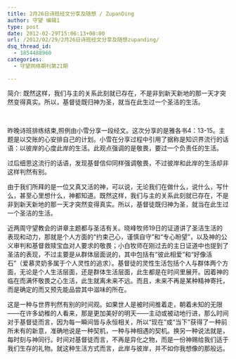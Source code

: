 ```yaml
---
title: 2月26日诗班经文分享及随想 / ZupanDing
author: 守望 编辑1
type: post
date: 2012-02-29T15:06:13+00:00
url: /2012/02/29/2月26日诗班经文分享及随想zupanding/
dsq_thread_id:
  - 1854488960
categories:
  - 守望网络期刊第21期

---
```

简介: 既然这样，我们与主的关系此刻就已存在，不是非到新天新地的那一天才突然变得真实。所以，基督徒既归神为圣，就当在此生过一个圣洁的生活。  <!--more-->

&nbsp;

昨晚诗班排练结束,照例由小雪分享一段经文。这次分享的是雅各书4：13-15。主题是以交账的心安排自己的计划。小雪在分享过程中引用了据称是知识界流行的话语：以彼岸的心度此岸的生活。此观点强调的是敬畏，要过一个负责任的生活。

过后细思这流行的话语，发现基督信仰同样强调敬畏，不过彼岸和此岸的生活却非这样判然有别。
  
由于我们所拜的是一位又真又活的神，可以说，无论我们在做什么，说什么，写什么，甚至心里想什么，神都知道。既然这样，我们与主的关系此刻就已存在，不是非到新天新地的那一天才突然变得真实。所以，基督徒既归神为圣，就当在此生过一个圣洁的生活。
  
近两周守望教会的讲章主题都与圣洁有关。晓峰牧师19日的证道讲了圣洁生活的表现和动力，那就是个人方面的“约束己心，谨慎自守”和“专心盼望”，以及神的公义审判和基督救赎宝血对人要求的敬畏；小白牧师在刚过去的主日证道中也提到了圣洁的表现，不过主要是从群体层面说的，其中包括有“彼此相爱”和“好像活石”（爱慕灵奶多属于个人灵性的追求）。基督徒的灵性生活包括个人与群体两个方面，无论是个人生活层面，还是群体生活层面，此生都是在时间里展开。因着神的临在而满怀敬畏之心生活，此生就离未来不远。而且，未来不再是某种精神寄托，而是确定的而又预先能品尝其中滋味的所在。
  
这是一种与世界判然有别的时间观。如果世人是被时间推着走，朝着未知的无限——在许多幼稚的人看来，那是更加美好的明天——主动或被动地行进，那么时间对于基督徒而言，因为每一瞬间皆与永恒相关，所以“现在”或“当下”获得了一种前所未有的新意，准确地说是一种契机，一种与神相遇的契机。换另一种说法就是，每时刻与神同行。时间对基督徒而言，不再是异化之物，而是一份神赐给我们适于我们生存的礼物。就这种生活方式而言，此岸与彼岸，并不如你我想像的那般远。

&nbsp;